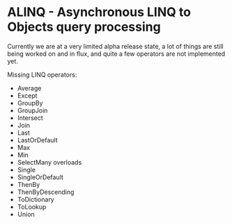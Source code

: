 # ALINQ - Asynchronous LINQ to Objects query processing

Currently we are at a very limited alpha release state, a lot of things are still
being worked on and in flux, and quite a few operators are not implemented yet.

Missing LINQ operators:

 - Average
 - Except
 - GroupBy
 - GroupJoin
 - Intersect
 - Join
 - Last
 - LastOrDefault
 - Max
 - Min
 - SelectMany overloads
 - Single
 - SingleOrDefault
 - ThenBy
 - ThenByDescending
 - ToDictionary
 - ToLookup
 - Union